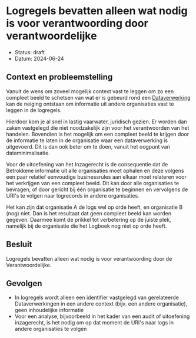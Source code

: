 # Logregels bevatten alleen wat nodig is voor verantwoording door verantwoordelijke

- Status: draft
- Datum: 2024-06-24


## Context en probleemstelling

Vanuit de wens om zoveel mogelijk context vast te leggen om zo een compleet beeld te schetsen van wat er is gebeurd rond een [Dataverwerking](https://logius-standaarden.github.io/logboek-dataverwerkingen/#dfn-dataverwerkingen) kan  de neiging ontstaan om informatie uit andere organisaties vast te leggen in de logregels.

Hierdoor kom je al snel in lastig vaarwater, juridisch gezien. Er worden dan zaken vastgelegd die niet noodzakelijk zijn voor het verantwoorden van het handelen. Bovendien is het mogelijk om een compleet beeld te krijgen door de informatie te laten in de organisatie waar een dataverwerking is uitgevoerd. Dit is dan ook beter om te doen, vanuit het oogpunt van dataminimalisatie.

Voor de uitoefening van het Inzagerecht is de consequentie dat de Betrokkene informatie uit alle organisaties moet ophalen en deze volgens een paar relatief eenvoudige businessrules aan elkaar moet relateren voor het verkrijgen van een compleet beeld. Dit kan door alle organisaties te bevragen, of door gericht bij één organisatie te beginnen en vervolgens de URI's te volgen naar logrecords in andere organisaties.

Het kan zijn dat organisatie A de logs wel op orde heeft, en organisatie B (nog) niet. Dan is het resultaat dat geen compleet beeld kan worden gegeven. Daarmee komt de prikkel tot verbetering op de juiste plek, namelijk bij de organisatie die het Logboek nog niet op orde heeft.


## Besluit

Logregels bevatten alleen wat nodig is voor verantwoording door de Verantwoordelijke.


## Gevolgen

- In logregels wordt alleen een identifier vastgelegd van gerelateerde Dataverwerkingen in een andere context (bijv. een andere organisatie), geen inhoudelijke informatie
- Voor een analyse, bijvoorbeeld in het kader van een audit of uitoefening inzagerecht, is het nodig om op dat moment de URI's naar logs in andere organisaties te volgen

